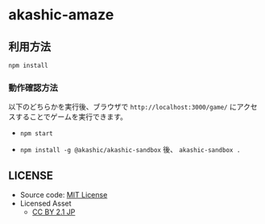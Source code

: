 # akashic-amaze

## 利用方法
```sh
npm install
```

### 動作確認方法

以下のどちらかを実行後、ブラウザで `http://localhost:3000/game/` にアクセスすることでゲームを実行できます。

* `npm start`

* `npm install -g @akashic/akashic-sandbox` 後、 `akashic-sandbox .`
 

## LICENSE

- Source code: [MIT License](./LICENSE)
- Licensed Asset
    - [CC BY 2.1 JP](https://creativecommons.org/licenses/by/2.1/jp/)